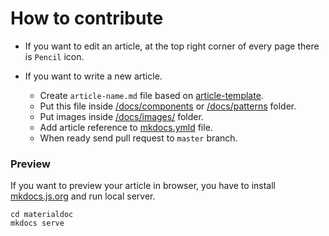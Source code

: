 # How to contribute

* If you want to edit an article, at the top right corner of every page there is `Pencil` icon.
* If you want to write a new article.

    * Create `article-name.md` file based on [article-template](/article-template).
    * Put this file inside [/docs/components](https://github.com/materialdoccn/materialdoc-web/tree/master/docs/components) or [/docs/patterns](https://github.com/materialdoccn/materialdoc-web/tree/master/docs/patterns) folder.
    * Put images inside [/docs/images/](https://github.com/materialdoccn/materialdoc-web/tree/master/docs/images) folder.
    * Add article reference to [mkdocs.ymld](https://github.com/materialdoccn/materialdoc-web/blob/master/mkdocs.yml) file.
    * When ready send pull request to `master` branch.

### Preview

If you want to preview your article in browser, you have to install [mkdocs.js.org](http://www.mkdocs.org/) and run local server.

```
cd materialdoc
mkdocs serve
```
